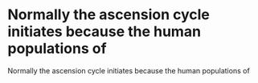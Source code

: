 # Normally the ascension cycle initiates because the human populations of

Normally the ascension cycle initiates because the human populations of